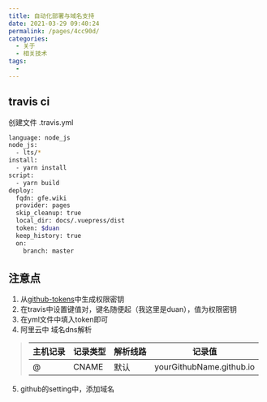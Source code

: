 ```yaml
---
title: 自动化部署与域名支持
date: 2021-03-29 09:40:24
permalink: /pages/4cc90d/
categories:
  - 关于
  - 相关技术
tags:
  - 
---
```

## travis ci
创建文件 .travis.yml
```bash 
language: node_js
node_js:
  - lts/*
install:
  - yarn install
script:
  - yarn build
deploy:
  fqdn: gfe.wiki
  provider: pages
  skip_cleanup: true
  local_dir: docs/.vuepress/dist
  token: $duan
  keep_history: true
  on:
    branch: master
```
## 注意点
1. 从[github-tokens](https://github.com/settings/tokens)中生成权限密钥
2. 在travis中设置键值对，键名随便起（我这里是duan），值为权限密钥
3. 在yml文件中填入token即可
4. 阿里云中 域名dns解析
   
>| 主机记录| 记录类型 | 解析线路 |记录值|
>| ------- | --------- | ------| ------|
>| @ | CNAME | 默认| yourGithubName.github.io|

5. github的setting中，添加域名